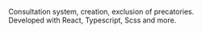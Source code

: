 Consultation system, creation, exclusion of precatories.<br>
Developed with React, Typescript, Scss and more.
